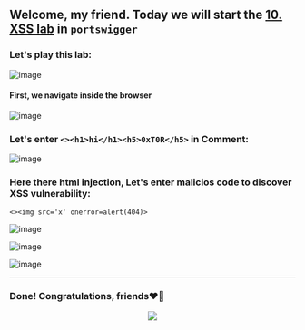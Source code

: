## Welcome, my friend. Today we will start the [10. XSS lab](https://portswigger.net/web-security/cross-site-scripting/dom-based/lab-dom-xss-stored) in ```portswigger```
### Let's play this lab:

![image](https://github.com/user-attachments/assets/786b4d33-d218-4f1c-836b-93e0d3cb6684)

#### First, we navigate inside the browser

![image](https://github.com/user-attachments/assets/1f6a442d-9b91-46d3-a813-4e8e841a6fda)

### Let's enter ```<><h1>hi</h1><h5>0xT0R</h5>``` in **Comment**:

![image](https://github.com/user-attachments/assets/c82e1006-2256-4448-be56-e48ee0c3792c)


### Here there html injection, Let's enter malicios code to discover XSS vulnerability:

```
<><img src='x' onerror=alert(404)>
```

![image](https://github.com/user-attachments/assets/8997273f-988d-4a26-9a41-5a36e88fe953)


![image](https://github.com/user-attachments/assets/e5e24ce3-5b0a-4bd6-9202-498c14db5e75)


![image](https://github.com/user-attachments/assets/91120845-c0bc-4790-a15c-962a712c62a5)


-------

### Done! Congratulations, friends❤️‍🔥


<p align="center">
<img src="https://github.com/user-attachments/assets/005cac22-a8a2-4737-a170-ffc300cd2a7c" >
</p>















